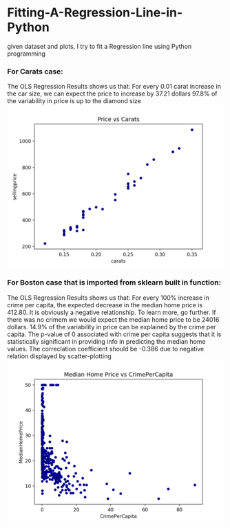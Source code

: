 # Fitting-A-Regression-Line-in-Python
given dataset and plots, I try to fit a Regression line using Python programming

### For Carats case:
The OLS Regression Results shows us that:
For every 0.01 carat increase in the car size, we can expect the price to increase by 37.21 dollars
97.8% of the variability in price is up to the diamond size
![Screenshot](Figure_10.png)

### For Boston case that is imported from sklearn built in function:
The OLS Regression Results shows us that:
For every 100% increase in crime per capita, the expected decrease in the median home price is 412.80.
It is obviously a negative relationship. To learn more, go further. 
If there was no crimem we would expect the median home price to be 24016 dollars.
14.9% of the variability in price can be explained by the crime per capita.
The p-value of 0 associated with crime per capita suggests that it is statistically significant in providing info in predicting the median home values.
The correclation coefficient should be -0.386 due to negative relation displayed by scatter-plotting
![Screenshot](Figure_2.png)